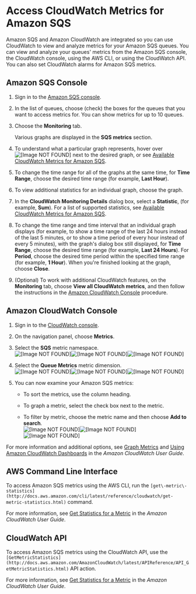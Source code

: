 # Access CloudWatch Metrics for Amazon SQS<a name="sqs-access-metrics"></a>

Amazon SQS and Amazon CloudWatch are integrated so you can use CloudWatch to view and analyze metrics for your Amazon SQS queues\. You can view and analyze your queues' metrics from the Amazon SQS console, the CloudWatch console, using the AWS CLI, or using the CloudWatch API\. You can also set CloudWatch alarms for Amazon SQS metrics\.

## Amazon SQS Console<a name="access-cloudwatch-metrics-sqs-console"></a>

1. Sign in to the [Amazon SQS console](https://console.aws.amazon.com/sqs/)\.

1. In the list of queues, choose \(check\) the boxes for the queues that you want to access metrics for\. You can show metrics for up to 10 queues\.

1. Choose the **Monitoring** tab\.

   Various graphs are displayed in the **SQS metrics** section\.

1. To understand what a particular graph represents, hover over ![\[Image NOT FOUND\]](http://docs.aws.amazon.com/AWSSimpleQueueService/latest/SQSDeveloperGuide/images/information.png) next to the desired graph, or see [Available CloudWatch Metrics for Amazon SQS](sqs-available-cloudwatch-metrics.md)\.

1. To change the time range for all of the graphs at the same time, for **Time Range**, choose the desired time range \(for example, **Last Hour**\)\. 

1. To view additional statistics for an individual graph, choose the graph\.

1. In the **CloudWatch Monitoring Details** dialog box, select a **Statistic**, \(for example, **Sum**\)\. For a list of supported statistics, see [Available CloudWatch Metrics for Amazon SQS](sqs-available-cloudwatch-metrics.md)\.

1. To change the time range and time interval that an individual graph displays \(for example, to show a time range of the last 24 hours instead of the last 5 minutes, or to show a time period of every hour instead of every 5 minutes\), with the graph's dialog box still displayed, for **Time Range**, choose the desired time range \(for example, **Last 24 Hours**\)\. For **Period**, choose the desired time period within the specified time range \(for example, **1 Hour**\)\. When you're finished looking at the graph, choose **Close**\.

1. \(Optional\) To work with additional CloudWatch features, on the **Monitoring** tab, choose **View all CloudWatch metrics**, and then follow the instructions in the [Amazon CloudWatch Console](#access-metrics-cloudwatch-console) procedure\.

## Amazon CloudWatch Console<a name="access-metrics-cloudwatch-console"></a>

1. Sign in to the [CloudWatch console](https://console.aws.amazon.com/cloudwatch/)\.

1. On the navigation panel, choose **Metrics**\.

1. Select the **SQS** metric namespace\.  
![\[Image NOT FOUND\]](http://docs.aws.amazon.com/AWSSimpleQueueService/latest/SQSDeveloperGuide/images/sqs-cloudwatch-queue-metrics-namespace.png)![\[Image NOT FOUND\]](http://docs.aws.amazon.com/AWSSimpleQueueService/latest/SQSDeveloperGuide/)![\[Image NOT FOUND\]](http://docs.aws.amazon.com/AWSSimpleQueueService/latest/SQSDeveloperGuide/)

1. Select the **Queue Metrics** metric dimension\.  
![\[Image NOT FOUND\]](http://docs.aws.amazon.com/AWSSimpleQueueService/latest/SQSDeveloperGuide/images/sqs-cloudwatch-queue-metrics-dimension.png)![\[Image NOT FOUND\]](http://docs.aws.amazon.com/AWSSimpleQueueService/latest/SQSDeveloperGuide/)![\[Image NOT FOUND\]](http://docs.aws.amazon.com/AWSSimpleQueueService/latest/SQSDeveloperGuide/)

1. You can now examine your Amazon SQS metrics:

   + To sort the metrics, use the column heading\.

   + To graph a metric, select the check box next to the metric\.

   + To filter by metric, choose the metric name and then choose **Add to search**\.  
![\[Image NOT FOUND\]](http://docs.aws.amazon.com/AWSSimpleQueueService/latest/SQSDeveloperGuide/images/sqs-cloudwatch-queue-metrics-examine.png)![\[Image NOT FOUND\]](http://docs.aws.amazon.com/AWSSimpleQueueService/latest/SQSDeveloperGuide/)![\[Image NOT FOUND\]](http://docs.aws.amazon.com/AWSSimpleQueueService/latest/SQSDeveloperGuide/)

For more information and additional options, see [Graph Metrics](http://docs.aws.amazon.com/AmazonCloudWatch/latest/monitoring/graph_metrics.html) and [Using Amazon CloudWatch Dashboards](http://docs.aws.amazon.com/AmazonCloudWatch/latest/monitoring/CloudWatch_Dashboards.html) in the *Amazon CloudWatch User Guide*\.

## AWS Command Line Interface<a name="access-cloudwatch-metrics-cli"></a>

To access Amazon SQS metrics using the AWS CLI, run the `[get\-metric\-statistics](http://docs.aws.amazon.com/cli/latest/reference/cloudwatch/get-metric-statistics.html)` command\.

For more information, see [Get Statistics for a Metric](http://docs.aws.amazon.com/AmazonCloudWatch/latest/monitoring/getting-metric-statistics.html) in the *Amazon CloudWatch User Guide*\.

## CloudWatch API<a name="access-metrics-cloudwatch-api"></a>

To access Amazon SQS metrics using the CloudWatch API, use the `[GetMetricStatistics](http://docs.aws.amazon.com/AmazonCloudWatch/latest/APIReference/API_GetMetricStatistics.html)` API action\.

For more information, see [Get Statistics for a Metric](http://docs.aws.amazon.com/AmazonCloudWatch/latest/monitoring/getting-metric-statistics.html) in the *Amazon CloudWatch User Guide*\.